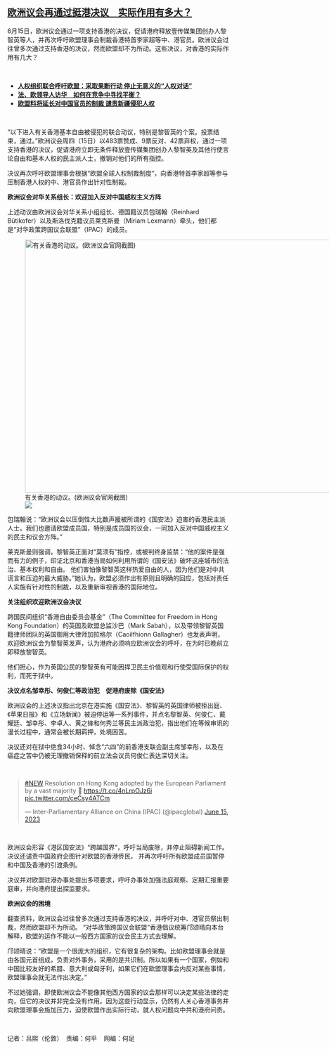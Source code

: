 <!--1686855741000-->
[欧洲议会再通过挺港决议　实际作用有多大？](https://www.rfa.org/mandarin/yataibaodao/junshiwaijiao/al-06152023101750.html)
------

<p><span style="font-weight: 400;">6月15日，欧洲议会通过一项支持香港的决议，促请港府释放壹传媒集团创办人黎智英等人，并再次呼吁欧盟理事会制裁香港特首李家超等中、港官员。欧洲议会过往曾多次通过支持香港的决议，然而欧盟却不为所动。这些决议，对香港的实际作用有几大？</span></p><p><span class="result-title"> </span></p><ul><li><strong><a class="state-published" href="https://www.rfa.org/mandarin/Xinwen/4-02162023121814.html">人权组织联合呼吁欧盟：采取果断行动 停止无意义的“人权对话”</a></strong></li><li><strong><a href="https://www.rfa.org/mandarin/yataibaodao/junshiwaijiao/tj-04042023110420.html">法、欧领导人访华　如何在竞争中寻找平衡？</a></strong></li><li><strong><a class="state-published" href="https://www.rfa.org/mandarin/Xinwen/7-11232022131711.html">欧盟料将延长对中国官员的制裁 谴责新疆侵犯人权</a></strong></li></ul><p><span class="result-title"> </span></p><p><span style="font-weight: 400;">“以下进入有关香港基本自由被侵犯的联合动议，特别是黎智英的个案。投票结束，通过。”欧洲议会周四（15日）以483票赞成、9票反对、42票弃权，通过一项支持香港的决议，促请港府立即无条件释放壹传媒集团创办人黎智英及其他行使言论自由和基本人权的民主派人士，撤销对他们的所有指控。</span></p><p><span style="font-weight: 400;">决议再次呼吁欧盟理事会根据“欧盟全球人权制裁制度”，向香港特首李家超等参与压制香港人权的中、港官员作出针对性制裁。</span></p><p><b>欧洲议会对华关系组长：欢迎加入反对中国威权主义方阵</b></p><p><span style="font-weight: 400;">上述动议由欧洲议会对华关系小组组长、德国籍议员包瑞翰（Reinhard Bütikofer）以及斯洛伐克籍议员莱克斯曼（Miriam Lexmann）牵头，他们都是“对华政策跨国议会联盟”（IPAC）的成员。</span></p><p><span style="font-weight: 400;"><figure class="image-richtext image-inline captioned" style="width:1024px;"><img alt="有关香港的动议。(欧洲议会官网截图)" height="576" src="https://www.rfa.org/mandarin/yataibaodao/junshiwaijiao/al-06152023101750.html/screenshot-2023-06-15-145418.png/@@images/4ccfc7b2-28a7-4396-9a3a-bde0e788a060.png" title="Screenshot 2023-06-15 145418.png" width="1024"/><figcaption class="image-caption">有关香港的动议。(欧洲议会官网截图)</figcaption><small></small><div id="zoomattribute"><a data-caption="有关香港的动议。(欧洲议会官网截图)" data-fancybox="" href="https://www.rfa.org/mandarin/yataibaodao/junshiwaijiao/al-06152023101750.html/screenshot-2023-06-15-145418.png" id="single_image" title="有关香港的动议。(欧洲议会官网截图)"><img src="/++plone++rfa-resources/img/icon-zoom.png"/></a></div></figure></span></p><p><span style="font-weight: 400;">包瑞翰说：“欧洲议会以压倒性大比数声援被所谓的《国安法》迫害的香港民主派人士。我们也邀请欧盟成员国，特别是成员国的议会，一同加入反对中国威权主义的民主和议会方阵。”</span></p><p><span style="font-weight: 400;">莱克斯曼则强调，黎智英正面对“莫须有”指控，或被判终身监禁：“他的案件是强而有力的例子，印证北京和香港当局如何利用所谓的《国安法》破坏这座城市的法治、基本权利和自由。 他们害怕像黎智英这样热爱自由的人，因为他们是对中共谎言和压迫的最大威胁。”她认为，欧盟必须作出有原则且明确的回应，包括对责任人实施有针对性的制裁，以及重新审视香港的国际地位。</span></p><p><b>关注组织欢迎欧洲议会决议</b></p><p><span style="font-weight: 400;">跨国民间组织“香港自由委员会基金”（The Committee for Freedom in Hong Kong Foundation）的英国及欧盟总监沙巴（Mark Sabah），以及带领黎智英国籍律师团队的英国御用大律师加拉格尔（Caoilfhionn Gallagher）也发表声明，欢迎欧洲议会为黎智英发声，认为港府必须响应欧洲议会的呼吁，在为时已晚前立即释放黎智英。</span></p><p><span style="font-weight: 400;">他们担心，作为英国公民的黎智英有可能因捍卫民主价值观和行使受国际保护的权利，而死于狱中。</span></p><p><b>决议点名邹幸彤、何俊仁等政治犯　促港府废除《国安法》</b></p><p><span style="font-weight: 400;">欧洲议会的上述决议指出北京在港实施《国安法》、黎智英的英国律师被拒出庭、《苹果日报》和《立场新闻》被迫停运等一系列事件，并点名黎智英、何俊仁、戴耀廷、邹幸彤、李卓人、黄之锋和何秀兰等民主派政治犯，指出他们在等候审讯的漫长过程中，通常会被长期羁押，处境困苦。</span></p><p><span style="font-weight: 400;">决议还对在狱中绝食34小时、悼念“六四”的前香港支联会副主席邹幸彤，以及在癌症之苦中仍被无理撤销保释的前立法会议员何俊仁表达深切关注。</span></p><p><span class="result-title"> </span></p><blockquote class="twitter-tweet"><p dir="ltr" lang="en"><a href="https://twitter.com/hashtag/NEW?src=hash&amp;ref_src=twsrc%5Etfw">#NEW</a> Resolution on Hong Kong adopted by the European Parliament by a vast majority 👏 <a href="https://t.co/4nLrpOJz6i">https://t.co/4nLrpOJz6i</a> <a href="https://t.co/ceCsy4ATCm">pic.twitter.com/ceCsy4ATCm</a></p>— Inter-Parliamentary Alliance on China (IPAC) (@ipacglobal) <a href="https://twitter.com/ipacglobal/status/1669291048927887360?ref_src=twsrc%5Etfw">June 15, 2023</a></blockquote><p><span class="result-title"> </span></p><p><span style="font-weight: 400;">欧洲议会形容《港区国安法》“跨越国界”，呼吁当局废除，并停止阻碍新闻工作。决议还谴责中国政府企图针对欧盟的香港侨民， 并再次呼吁所有欧盟成员国暂停和中国及香港的引渡条例。</span></p><p><span style="font-weight: 400;">决议并对欧盟驻港办事处提出多项要求，呼吁办事处加强法庭观察、定期汇报重要庭审，并向港府提出探监要求。</span></p><p><b>欧洲议会的困境</b></p><p><span style="font-weight: 400;">翻查资料，欧洲议会过往曾多次通过支持香港的决议，并呼吁对中、港官员祭出制裁，然而欧盟却不为所动。 “对华政策跨国议会联盟”香港倡议统筹邝颂晴向本台解释，欧盟的运作不能以一般西方国家的议会民主方式去理解。</span></p><p><span style="font-weight: 400;">邝颂晴说：“欧盟是一个很庞大的组织，它有很复杂的架构。比如欧盟理事会就是由各国元首组成，负责对外事务，采用的是共识制。所以如果有一个国家，例如和中国比较友好的希腊、意大利或匈牙利，如果它们在欧盟理事会内反对某些事情，欧盟理事会就无法作出决定。”</span></p><p><span style="font-weight: 400;">不过她强调，即使欧洲议会不能像其他西方国家的议会那样可以决定某些法律的走向，但它的决议并非完全没有作用。因为这些行动显示，仍然有人关心香港事务并向欧盟理事会施加压力，迫使欧盟作出实际行动，就人权问题向中共和港府问责。</span></p><p><span class="result-title"> </span></p><p><span style="font-weight: 400;">记者：吕熙（伦敦）  责编：何平    网编：何足</span></p>
